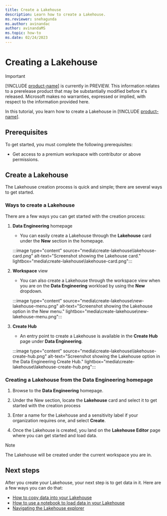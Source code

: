 ```yaml
---
title: Create a Lakehouse
description: Learn how to create a Lakehouse.
ms.reviewer: snehagunda
ms.author: avinandac
author: avinandaMS
ms.topic: how-to
ms.date: 02/24/2023
---
```


# Creating a Lakehouse

> [!IMPORTANT]
> [!INCLUDE [product-name](../includes/product-name.md)] is currently in PREVIEW. This information relates to a prerelease product that may be substantially modified before it's released. Microsoft makes no warranties, expressed or implied, with respect to the information provided here.

In this tutorial, you learn how to create a Lakehouse in [!INCLUDE [product-name](../includes/product-name.md)].

## Prerequisites

To get started, you must complete the following prerequisites:

- Get access to a premium workspace with contributor or above permissions.

## Create a Lakehouse

The Lakehouse creation process is quick and simple; there are several ways to get started.

### Ways to create a Lakehouse

There are a few ways you can get started with the creation process:

1. **Data Engineering** homepage

   - You can easily create a Lakehouse through the **Lakehouse** card under the **New** section in the homepage.

   :::image type="content" source="media\create-lakehouse\lakehouse-card.png" alt-text="Screenshot showing the Lakehouse card." lightbox="media\create-lakehouse\lakehouse-card.png":::

1. **Workspace** view

   - You can also create a Lakehouse through the workspace view when you are on the **Data Engineering** workload by using the **New** dropdown.

   :::image type="content" source="media\create-lakehouse\new-lakehouse-menu.png" alt-text="Screenshot showing the Lakehouse option in the New menu." lightbox="media\create-lakehouse\new-lakehouse-menu.png":::

1. **Create Hub**

   - An entry point to create a Lakehouse is available in the **Create Hub** page under **Data Engineering**.

   :::image type="content" source="media\create-lakehouse\lakehouse-create-hub.png" alt-text="Screenshot showing the Lakehouse option in the Data Engineering Create Hub." lightbox="media\create-lakehouse\lakehouse-create-hub.png":::

### Creating a Lakehouse from the Data Engineering homepage

1. Browse to the **Data Engineering** homepage.

1. Under the New section, locate the **Lakehouse** card and select it to get started with the creation process

1. Enter a name for the Lakehouse and a sensitivity label if your organization requires one, and select **Create**.

1. Once the Lakehouse is created, you land on the **Lakehouse Editor** page where you can get started and load data.

> [!NOTE]
> The Lakehouse will be created under the current workspace you are in.

## Next steps

After you create your Lakehouse, your next step is to get data in it. Here are a few ways you can do that:

- [How to copy data into your Lakehouse](../data-factory/copy-data-activity.md)
- [How to use a notebook to load data in your Lakehouse](lakehouse-notebook-load-data.md)
- [Navigating the Lakehouse explorer](navigate-lakehouse-explorer.md)

